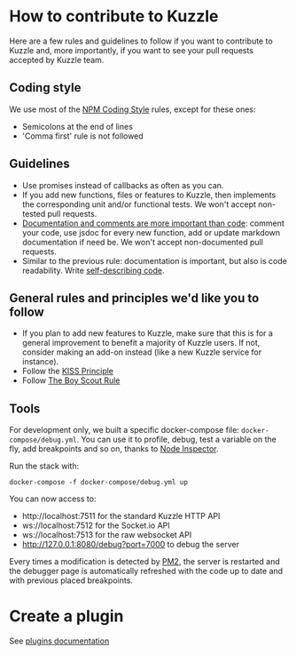 # How to contribute to Kuzzle

Here are a few rules and guidelines to follow if you want to contribute to Kuzzle and, more importantly, if you want to see your pull requests accepted by Kuzzle team.

## Coding style
We use most of the [NPM Coding Style](https://docs.npmjs.com/misc/coding-style) rules, except for these ones:

* Semicolons at the end of lines
* 'Comma first' rule is not followed

## Guidelines
* Use promises instead of callbacks as often as you can.
* If you add new functions, files or features to Kuzzle, then implements the corresponding unit and/or functional tests. We won't accept non-tested pull requests.
* [Documentation and comments are more important than code](http://queue.acm.org/detail.cfm?id=1053354): comment your code, use jsdoc for every new function, add or update markdown documentation if need be. We won't accept non-documented pull requests.
* Similar to the previous rule: documentation is important, but also is code readability. Write [self-describing code](https://en.wikipedia.org/wiki/Self-documenting).


## General rules and principles we'd like you to follow
* If you plan to add new features to Kuzzle, make sure that this is for a general improvement to benefit a majority of Kuzzle users. If not, consider making an add-on instead (like a new Kuzzle service for instance).
* Follow the [KISS Principle](https://en.wikipedia.org/wiki/KISS_principle)
* Follow [The Boy Scout Rule](http://programmer.97things.oreilly.com/wiki/index.php/The_Boy_Scout_Rule)

## Tools
For development only, we built a specific docker-compose file: `docker-compose/debug.yml`. You can use it to profile, debug, test a variable on the fly, add breakpoints and so on, thanks to [Node Inspector](https://github.com/node-inspector/node-inspector).  

Run the stack with:

```
docker-compose -f docker-compose/debug.yml up
```

You can now access to:

* http://localhost:7511 for the standard Kuzzle HTTP API
* ws://localhost:7512 for the Socket.io API
* ws://localhost:7513 for the raw websocket API
* http://127.0.0.1:8080/debug?port=7000 to debug the server

Every times a modification is detected by [PM2](https://github.com/Unitech/pm2), the server is restarted and the debugger page is automatically refreshed with the code up to date and with previous placed breakpoints.

# Create a plugin

See [plugins documentation](http://kuzzle.io/guide/#plugins)